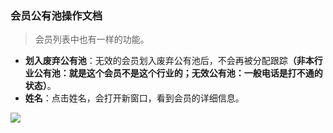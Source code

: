 ﻿<link href="/css/erp_docs.css?v=@ViewBag.Version" rel="stylesheet" />

### 会员公有池操作文档
>会员列表中也有一样的功能。

- **划入废弃公有池**：无效的会员划入废弃公有池后，不会再被分配跟踪<b class="colred">（非本行业公有池：就是这个会员不是这个行业的；无效公有池：一般电话是打不通的状态）</b>。 
- **姓名**：点击姓名，会打开新窗口，看到会员的详细信息。
<img src="/docs/user/images/user014.jpg" />

